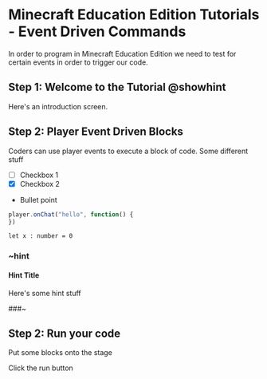 # Minecraft Education Edition Tutorials - Event Driven Commands

In order to program in Minecraft Education Edition we need to test for certain events in order to trigger our code.

## Step 1: Welcome to the Tutorial @showhint

Here's an introduction screen.


## Step 2: Player Event Driven Blocks

Coders can use player events to execute a block of code.
Some different stuff

* [ ] Checkbox 1
* [x] Checkbox 2

* Bullet point

```typescript
player.onChat("hello", function() {
})
```


```template
let x : number = 0
```



### ~hint

#### Hint Title
Here's some hint stuff

###~

## Step 2: Run your code
Put some blocks onto the stage


Click the run button
